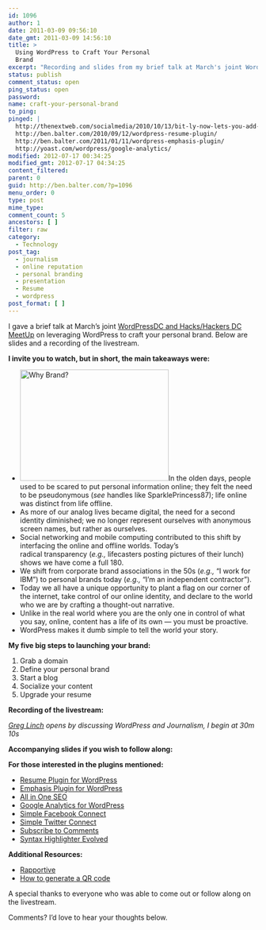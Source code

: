 ```yaml
---
id: 1096
author: 1
date: 2011-03-09 09:56:10
date_gmt: 2011-03-09 14:56:10
title: >
  Using WordPress to Craft Your Personal
  Brand
excerpt: "Recording and slides from my brief talk at March's joint WordCampDC and Hacks/Hackers DC MeetUp on leveraging WordPress to craft your personal brand."
status: publish
comment_status: open
ping_status: open
password:
name: craft-your-personal-brand
to_ping:
pinged: |
  http://thenextweb.com/socialmedia/2010/10/13/bit-ly-now-lets-you-add-qr-codes-to-links-in-seconds/
  http://ben.balter.com/2010/09/12/wordpress-resume-plugin/
  http://ben.balter.com/2011/01/11/wordpress-emphasis-plugin/
  http://yoast.com/wordpress/google-analytics/
modified: 2012-07-17 00:34:25
modified_gmt: 2012-07-17 04:34:25
content_filtered:
parent: 0
guid: http://ben.balter.com/?p=1096
menu_order: 0
type: post
mime_type:
comment_count: 5
ancestors: [ ]
filter: raw
category:
  - Technology
post_tag:
  - journalism
  - online reputation
  - personal branding
  - presentation
  - Resume
  - wordpress
post_format: [ ]
---
```

I gave a brief talk at March’s joint [WordPressDC and Hacks/Hackers DC MeetUp][1] on leveraging WordPress to craft your personal brand. Below are slides and a recording of the livestream.

**I invite you to watch, but in short, the main takeaways were:**

*   <img class="alignright size-medium wp-image-1116" title="Why Brand?" src="http://ben.balter.com/wp-content/uploads/2011/03/branding-300x224.png" alt="Why Brand?" width="300" height="224" />In the olden days, people used to be scared to put personal information online; they felt the need to be pseudonymous (*see* handles like SparklePrincess87); life online was distinct from life offline.
*   As more of our analog lives became digital, the need for a second identity diminished; we no longer represent ourselves with anonymous screen names, but rather as ourselves.
*   Social networking and mobile computing contributed to this shift by interfacing the online and offline worlds. Today’s radical transparency (*e.g.,* lifecasters posting pictures of their lunch) shows we have come a full 180.
*   We shift from corporate brand associations in the 50s (*e.g.,* “I work for IBM”) to personal brands today (*e.g.,* “I’m an independent contractor”).
*   Today we all have a unique opportunity to plant a flag on our corner of the internet, take control of our online identity, and declare to the world who we are by crafting a thought-out narrative.
*   Unlike in the real world where you are the only one in control of what you say, online, content has a life of its own — you must be proactive.
*   WordPress makes it dumb simple to tell the world your story.

<!--more-->

**My five big steps to launching your brand:**

1.  Grab a domain
2.  Define your personal brand
3.  Start a blog
4.  Socialize your content
5.  Upgrade your resume

**Recording of the livestream:**

*[Greg Linch][2] opens by discussing WordPress and Journalism, I begin at 30m 10s*



**Accompanying slides if you wish to follow along:**



**For those interested in the plugins mentioned:**

*   [Resume Plugin for WordPress][3]
*   [Emphasis Plugin for WordPress][4]
*   [All in One SEO][5]
*   [Google Analytics for WordPress][6]
*   [Simple Facebook Connect][7]
*   [Simple Twitter Connect][8]
*   [Subscribe to Comments][9]
*   [Syntax Highlighter Evolved][10]

**Additional Resources:**

*   [Rapportive][11]
*   [How to generate a QR code][12]

A special thanks to everyone who was able to come out or follow along on the livestream.

Comments? I’d love to hear your thoughts below.

 [1]: http://www.meetup.com/wordpressdc/events/16178194/
 [2]: http://www.greglinch.com/
 [3]: http://ben.balter.com/2010/09/12/wordpress-resume-plugin/ "WordPress Resume Plugin"
 [4]: http://ben.balter.com/2011/01/11/wordpress-emphasis-plugin/ "WordPress Emphasis Plugin: Highlight and Permalink Text"
 [5]: http://wordpress.org/extend/plugins/all-in-one-seo-pack/
 [6]: http://yoast.com/wordpress/google-analytics/
 [7]: http://wordpress.org/extend/plugins/simple-facebook-connect/
 [8]: http://wordpress.org/extend/plugins/simple-twitter-connect/
 [9]: http://wordpress.org/extend/plugins/subscribe-to-comments/
 [10]: http://wordpress.org/extend/plugins/syntaxhighlighter/
 [11]: http://rapportive.com/
 [12]: http://thenextweb.com/socialmedia/2010/10/13/bit-ly-now-lets-you-add-qr-codes-to-links-in-seconds/
